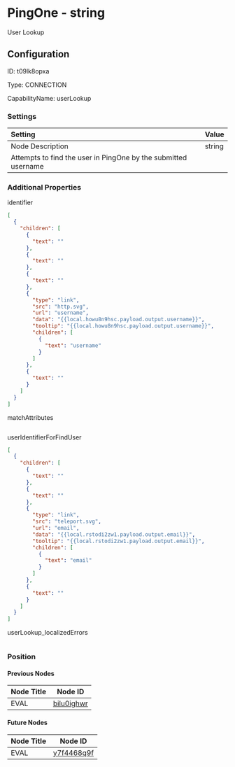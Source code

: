 # PingOne - string 
User Lookup
## Configuration
ID:  t09lk8opxa

Type: CONNECTION 

CapabilityName: userLookup

### Settings
| Setting | Value  |
| :------------------------ | ---------------------------------------- |
| Node Description | string 
Attempts to find the user in PingOne by the submitted username | 





### Additional Properties
identifier
```json 
[
  {
    "children": [
      {
        "text": ""
      },
      {
        "text": ""
      },
      {
        "text": ""
      },
      {
        "type": "link",
        "src": "http.svg",
        "url": "username",
        "data": "{{local.howu8n9hsc.payload.output.username}}",
        "tooltip": "{{local.howu8n9hsc.payload.output.username}}",
        "children": [
          {
            "text": "username"
          }
        ]
      },
      {
        "text": ""
      }
    ]
  }
]
```


matchAttributes
```
```


userIdentifierForFindUser
```json 
[
  {
    "children": [
      {
        "text": ""
      },
      {
        "text": ""
      },
      {
        "type": "link",
        "src": "teleport.svg",
        "url": "email",
        "data": "{{local.rstodi2zw1.payload.output.email}}",
        "tooltip": "{{local.rstodi2zw1.payload.output.email}}",
        "children": [
          {
            "text": "email"
          }
        ]
      },
      {
        "text": ""
      }
    ]
  }
]
```


userLookup_localizedErrors
```
```





### Position

#### Previous Nodes
| Node Title | Node ID |
| :------------- | ------------ |
| EVAL | [bilu0ighwr](./bilu0ighwr.md) | 
 
 #### Future Nodes
| Node Title | Node ID |
| :------------- | ------------ |
| EVAL |[y7f4468q9f](./y7f4468q9f.md) | 